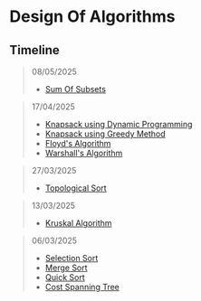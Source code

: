 # Design Of Algorithms

## Timeline

> 08/05/2025
>- [Sum Of Subsets](/sumOfSubsets.c)

> 17/04/2025
>- [Knapsack using Dynamic Programming](/knapsackDynamic.c)
>- [Knapsack using Greedy Method](/knapsackGreedy.c)
>- [Floyd's Algorithm](/floyd.c)
>- [Warshall's Algorithm](/warshall.c)

> 27/03/2025
>- [Topological Sort](/topological_sort.c)

> 13/03/2025
>- [Kruskal Algorithm](/Kruskal_spanning.c)

> 06/03/2025
>-  [Selection Sort](/sorts/selectionSort.c)
>-  [Merge Sort](/sorts/mergeSort.c)
>-  [Quick Sort](/sorts/quickSort.c)
>-  [Cost Spanning Tree](/costSpanningTree.c)
